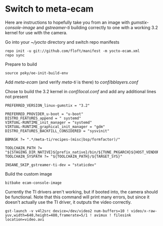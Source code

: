 Switch to meta-ecam
===================
Here are instructions to hopefully take you from an image with
*gumstix-console-image* and *gstreamer-ti* building correctly
to one with a working 3.2 kernel for use with the camera.

Go into your *~/yocto* directory and switch repo manifests

    repo init -u git://github.com/floft/manifest -m yocto-ecam.xml
    repo sync

Prepare to build

    source poky/oe-init-build-env

Add *meta-ecam* (and verify *meta-ti* is there) to *conf/bblayers.conf*

Chose to build the 3.2 kernel in *conf/local.conf* and add any additional lines
not present

    PREFERRED_VERSION_linux-gumstix = "3.2"

    PREFERRED_PROVIDER_u-boot = "u-boot"
    DISTRO_FEATURES_append = " systemd"
    VIRTUAL-RUNTIME_init_manager = "systemd"
    VIRTUAL-RUNTIME_graphical_init_manager = "gdm"
    DISTRO_FEATURES_BACKFILL_CONSIDERED = "sysvinit"

    BBMASK ?= ".*/meta-ti/recipes-(misc|bsp/formfactor)/"

    TOOLCHAIN_PATH ?= "${STAGING_DIR_NATIVE}${prefix_native}/bin/${TUNE_PKGARCH}${HOST_VENDOR}-${HOST_OS}"
    TOOLCHAIN_SYSPATH ?= "${TOOLCHAIN_PATH}/${TARGET_SYS}"

    INSANE_SKIP_gstreamer-ti-dev = "staticdev"

Build the custom image

    bitbake ecam-console-image

Currently the TI drivers aren't working, but if booted into, the camera should
be functional. Note that this command will print many errors, but since it
doesn't actually use the TI driver, it outputs the video correctly.

    gst-launch -v v4l2src device=/dev/video2 num-buffers=10 ! video/x-raw-yuv,width=640,height=480,framerate=5/1 ! avimux ! filesink location=video.avi
